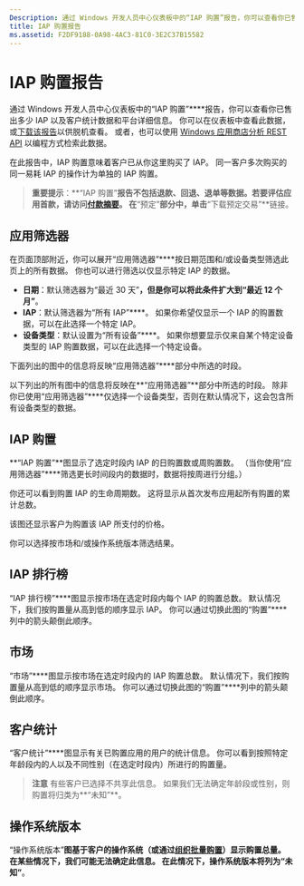 ```yaml
---
Description: 通过 Windows 开发人员中心仪表板中的“IAP 购置”报告，你可以查看你已售出多少 IAP 以及客户统计数据和平台详细信息。
title: IAP 购置报告
ms.assetid: F2DF9188-0A98-4AC3-81C0-3E2C37B15582
---
```


# IAP 购置报告


通过 Windows 开发人员中心仪表板中的“IAP 购置”****报告，你可以查看你已售出多少 IAP 以及客户统计数据和平台详细信息。 你可以在仪表板中查看此数据，或[下载该报告](download-analytic-reports.md)以供脱机查看。 或者，也可以使用 [Windows 应用商店分析 REST API](../monetize/access-analytics-data-using-windows-store-services.md) 以编程方式检索此数据。

在此报告中，IAP 购置意味着客户已从你这里购买了 IAP。 同一客户多次购买的同一易耗 IAP 的操作计为单独的 IAP 购置。

> **重要提示**：**“IAP 购置”**报告不包括退款、回退、退单等数据。若要评估应用首款，请访问[付款摘要](payout-summary.md)。 在**“预定”**部分中，单击**“下载预定交易”**链接。

## 应用筛选器


在页面顶部附近，你可以展开“应用筛选器”****按日期范围和/或设备类型筛选此页上的所有数据。 你也可以进行筛选以仅显示特定 IAP 的数据。

-   **日期**：默认筛选器为“最近 30 天”****，但是你可以将此条件扩大到“最近 12 个月”****。
-   **IAP**：默认筛选器为“所有 IAP”****。 如果你希望仅显示一个 IAP 的购置数据，可以在此选择一个特定 IAP。
-   **设备类型**：默认设置为“所有设备”****。 如果你想要显示仅来自某个特定设备类型的 IAP 购置数据，可以在此选择一个特定设备。

下面列出的图中的信息将反映“应用筛选器”****部分中所选的时段。

以下列出的所有图中的信息将反映在**“应用筛选器”**部分中所选的时段。 除非你已使用“应用筛选器”****仅选择一个设备类型，否则在默认情况下，这会包含所有设备类型的数据。

## IAP 购置


**“IAP 购置”**图显示了选定时段内 IAP 的日购置数或周购置数。 （当你使用“应用筛选器”****筛选更长时间段内的数据时，数据将按周进行分组。）

你还可以看到购置 IAP 的生命周期数。 这将显示从首次发布应用起所有购置的累计总数。

该图还显示客户为购置该 IAP 所支付的价格。

你可以选择按市场和/或操作系统版本筛选结果。

## IAP 排行榜


“IAP 排行榜”****图显示按市场在选定时段内每个 IAP 的购置总数。 默认情况下，我们按购置量从高到低的顺序显示 IAP。 你可以通过切换此图的“购置”****列中的箭头颠倒此顺序。

## 市场


“市场”****图显示按市场在选定时段内的 IAP 购置总数。 默认情况下，我们按购置量从高到低的顺序显示市场。 你可以通过切换此图的“购置”****列中的箭头颠倒此顺序。

## 客户统计


“客户统计”****图显示有关已购置应用的用户的统计信息。 你可以看到按照特定年龄段内的人以及不同性别（在选定时段内）所进行的购置量。

> **注意** 有些客户已选择不共享此信息。 如果我们无法确定年龄段或性别，则购置将归类为**“未知”**。

## 操作系统版本


“操作系统版本”****图基于客户的操作系统（或通过[组织批量购置](organizational-licensing.md)）显示购置总量。 在某些情况下，我们可能无法确定此信息。 在此情况下，操作系统版本将列为“未知”****。

 

 


<!--HONumber=Mar16_HO1-->


